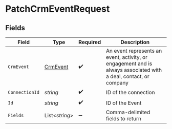 # PatchCrmEventRequest


## Fields

| Field                                                                                                           | Type                                                                                                            | Required                                                                                                        | Description                                                                                                     |
| --------------------------------------------------------------------------------------------------------------- | --------------------------------------------------------------------------------------------------------------- | --------------------------------------------------------------------------------------------------------------- | --------------------------------------------------------------------------------------------------------------- |
| `CrmEvent`                                                                                                      | [CrmEvent](../../Models/Components/CrmEvent.md)                                                                 | :heavy_check_mark:                                                                                              | An event represents an event, activity, or engagement and is always associated with a deal, contact, or company |
| `ConnectionId`                                                                                                  | *string*                                                                                                        | :heavy_check_mark:                                                                                              | ID of the connection                                                                                            |
| `Id`                                                                                                            | *string*                                                                                                        | :heavy_check_mark:                                                                                              | ID of the Event                                                                                                 |
| `Fields`                                                                                                        | List<*string*>                                                                                                  | :heavy_minus_sign:                                                                                              | Comma-delimited fields to return                                                                                |